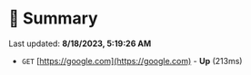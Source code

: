 # 📖 Summary
Last updated: **8/18/2023, 5:19:26 AM**

- `GET` [https://google.com](https://google.com) - **Up** (213ms)
